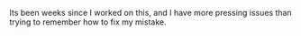 Its been weeks since I worked on this, and I have more pressing issues than trying to remember how to fix my mistake.
